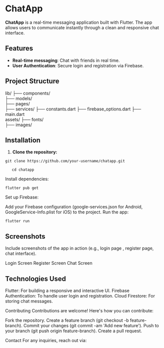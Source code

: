 # ChatApp

**ChatApp** is a real-time messaging application built with Flutter. The app allows users to communicate instantly through a clean and responsive chat interface.

## Features

- **Real-time messaging**: Chat with friends in real time.
- **User Authentication**: Secure login and registration via Firebase.

## Project Structure

lib/
├── components/     
├── models/           
├── pages/            
├── services/
├── constants.dart
├── firebase_options.dart
├── main.dart  
assets/
├── fonts/           
├── images/         


## Installation

1. **Clone the repository:**

```console
git clone https://github.com/your-username/chatapp.git

```
```console
   cd chatapp
```
Install dependencies:


```console
flutter pub get
```
Set up Firebase:

Add your Firebase configuration (google-services.json for Android, GoogleService-Info.plist for iOS) to the project.
Run the app:
```console
flutter run
```
## Screenshots
Include screenshots of the app in action (e.g., login page , register page, chat interface).

Login Screen
Register Screen
Chat Screen

## Technologies Used
Flutter: For building a responsive and interactive UI.
Firebase Authentication: To handle user login and registration.
Cloud Firestore: For storing chat messages.


Contributing
Contributions are welcome! Here's how you can contribute:

Fork the repository.
Create a feature branch (git checkout -b feature-branch).
Commit your changes (git commit -am 'Add new feature').
Push to your branch (git push origin feature-branch).
Create a pull request.

Contact
For any inquiries, reach out via:

[Email]:(mailto:omarmoharam790@gmail.com)
